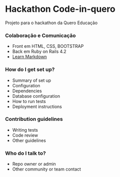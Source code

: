 # Hackathon Code-in-quero #

Projeto para o hackathon da Quero Educação

### Colaboração e Comunicação ###

* Front em HTML, CSS, BOOTSTRAP
* Back em Ruby on Rails 4.2
* [Learn Markdown](https://bitbucket.org/tutorials/markdowndemo)

### How do I get set up? ###

* Summary of set up
* Configuration
* Dependencies
* Database configuration
* How to run tests
* Deployment instructions

### Contribution guidelines ###

* Writing tests
* Code review
* Other guidelines

### Who do I talk to? ###

* Repo owner or admin
* Other community or team contact